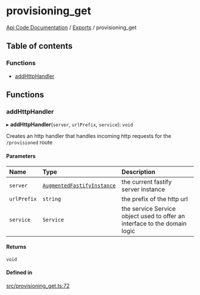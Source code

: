 # provisioning\_get
 
[Api Code Documentation](../README.md) / [Exports](../modules.md) / provisioning\_get

## Table of contents

### Functions

- [addHttpHandler](provisioning_get.md#addhttphandler)

## Functions

### addHttpHandler

▸ **addHttpHandler**(`server`, `urlPrefix`, `service`): `void`

Creates an http handler that handles incoming http requests for the `/provisioned` route

#### Parameters

| Name | Type | Description |
| :------ | :------ | :------ |
| `server` | [`AugmentedFastifyInstance`](../interfaces/types.AugmentedFastifyInstance.md) | the current fastify server instance |
| `urlPrefix` | `string` | the prefix of the http url |
| `service` | `Service` | the service Service object used to offer an interface to the domain logic |

#### Returns

`void`

#### Defined in

[src/provisioning_get.ts:72](https://github.com/openkfw/TruBudget/blob/26ade46/api/src/provisioning_get.ts#L72)
